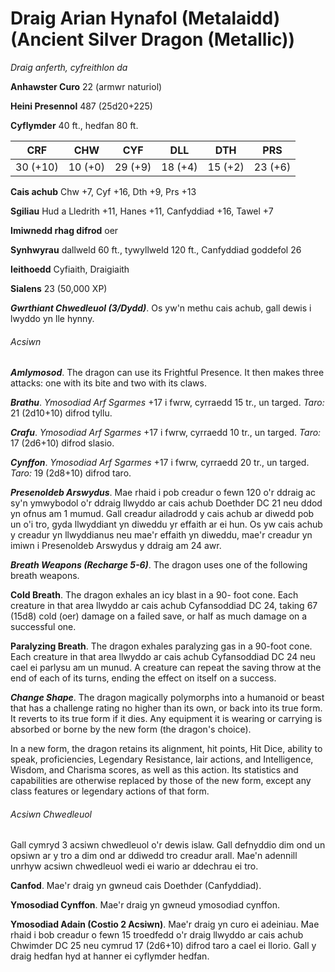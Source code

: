 # Draig Arian Hynafol (Metalaidd) (Ancient Silver Dragon (Metallic))

*Draig anferth, cyfreithlon da*

**Anhawster Curo** 22 (armwr naturiol)

**Heini Presennol** 487 (25d20+225)

**Cyflymder** 40 ft., hedfan 80 ft.

| CRF      | CHW     | CYF     | DLL     | DTH     | PRS     |
|----------|---------|---------|---------|---------|---------|
| 30 (+10) | 10 (+0) | 29 (+9) | 18 (+4) | 15 (+2) | 23 (+6) |

**Cais achub** Chw +7, Cyf +16, Dth +9, Prs +13

**Sgiliau** Hud a Lledrith +11, Hanes +11, Canfyddiad +16, Tawel +7

**Imiwnedd rhag difrod** oer

**Synhwyrau** dallweld 60 ft., tywyllweld 120 ft., Canfyddiad goddefol 26

**Ieithoedd** Cyfiaith, Draigiaith

**Sialens** 23 (50,000 XP)

***Gwrthiant Chwedleuol (3/Dydd)***. Os yw'n methu cais achub, gall dewis i lwyddo yn lle hynny.

###### Acsiwn

***Amlymosod***. The dragon can use its Frightful Presence. It then makes three attacks: one with its bite and two with its claws.

***Brathu***. *Ymosodiad Arf Sgarmes* +17 i fwrw, cyrraedd 15 tr., un targed. *Taro:* 21 (2d10+10) difrod tyllu.

***Crafu***. *Ymosodiad Arf Sgarmes* +17 i fwrw, cyrraedd 10 tr., un targed. *Taro:* 17 (2d6+10) difrod slasio.

***Cynffon***. *Ymosodiad Arf Sgarmes* +17 i fwrw, cyrraedd 20 tr., un targed. *Taro:* 19 (2d8+10) difrod taro.

***Presenoldeb Arswydus***. Mae rhaid i pob creadur o fewn 120 o'r ddraig ac sy'n ymwybodol o'r ddraig llwyddo ar cais achub Doethder DC 21 neu ddod yn ofnus am 1 mumud. Gall creadur ailadrodd y cais achub ar diwedd pob un o'i tro, gyda llwyddiant yn diweddu yr effaith ar ei hun. Os yw cais achub y creadur yn llwyddianus neu mae'r effaith yn diweddu, mae'r creadur yn imiwn i Presenoldeb Arswydus y ddraig am 24 awr.

***Breath Weapons (Recharge 5-6)***. The dragon uses one of the following breath weapons.

**Cold Breath**. The dragon exhales an icy blast in a 90- foot cone. Each creature in that area llwyddo ar cais achub Cyfansoddiad DC 24, taking 67 (15d8) cold (oer) damage on a failed save, or half as much damage on a successful one.

**Paralyzing Breath**. The dragon exhales paralyzing gas in a 90-foot cone. Each creature in that area llwyddo ar cais achub Cyfansoddiad DC 24 neu cael ei parlysu am un munud. A creature can repeat the saving throw at the end of each of its turns, ending the effect on itself on a success.

***Change Shape***. The dragon magically polymorphs into a humanoid or beast that has a challenge rating no higher than its own, or back into its true form. It reverts to its true form if it dies. Any equipment it is wearing or carrying is absorbed or borne by the new form (the dragon's choice).

In a new form, the dragon retains its alignment, hit points, Hit Dice, ability to speak, proficiencies, Legendary Resistance, lair actions, and Intelligence, Wisdom, and Charisma scores, as well as this action. Its statistics and capabilities are otherwise replaced by those of the new form, except any class features or legendary actions of that form.

###### Acsiwn Chwedleuol

Gall cymryd 3 acsiwn chwedleuol o'r dewis islaw. Gall defnyddio dim ond un opsiwn ar y tro a dim ond ar ddiwedd tro creadur arall. Mae'n adennill unrhyw acsiwn chwedleuol wedi ei wario ar ddechrau ei tro.

**Canfod**. Mae'r draig yn gwneud cais Doethder (Canfyddiad).

**Ymosodiad Cynffon**. Mae'r draig yn gwneud ymosodiad cynffon.

**Ymosodiad Adain (Costio 2 Acsiwn)**. Mae'r draig yn curo ei adeiniau. Mae rhaid i bob creadur o fewn 15 troedfedd o'r draig llwyddo ar cais achub Chwimder DC 25 neu cymrud 17 (2d6+10) difrod taro a cael ei llorio. Gall y draig hedfan hyd at hanner ei cyflymder hedfan.
